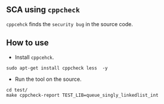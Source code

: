 ## SCA using `cppcheck`

`cppcehck` finds the `security bug` in the source code.

## How to use
- Install `cppcehck`.
```
sudo apt-get install cppcheck less  -y
```
- Run the tool on the source. 
```
cd test/
make cppcheck-report TEST_LIB=queue_singly_linkedlist_int 
```